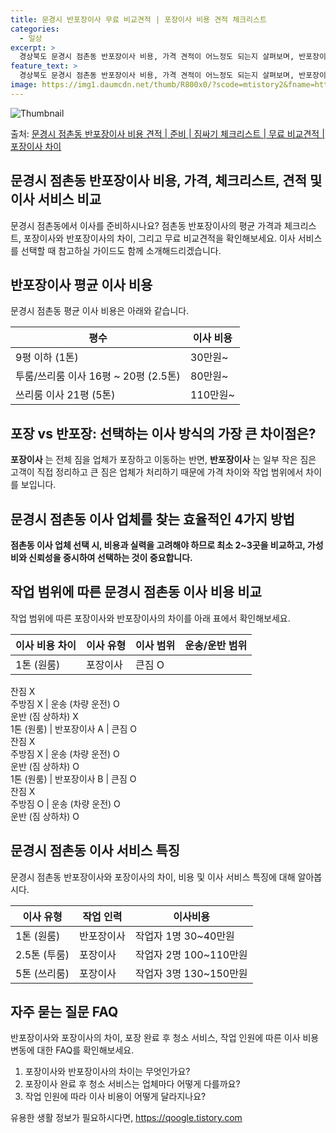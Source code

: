 ```yaml
---
title: 문경시 반포장이사 무료 비교견적 | 포장이사 비용 견적 체크리스트
categories:
  - 일상
excerpt: >
  경상북도 문경시 점촌동 반포장이사 비용, 가격 견적이 어느정도 되는지 살펴보며, 반포장이사를 준비함에 있어 짐싸기 준비 체크리스트가 무엇인지 보겠습니다. 마지막으로 포장이사와 차이점을 통해 무료 비교견적으로 어떤 것이 더 합리적인 선택인지 공유 드립니다.문경시 점촌동 포장이사 견적 샘플 보기 👈 클릭문경시 점촌동 포장이사 가격 살펴보기 👈 클릭문경시 점촌동 반포장이사 평균 이사 비용평수문경시 점촌동 평균 이사 비용원룸 이사9평 이하 (1톤)30만원~투룸/쓰리룸 이사16평 ~ 20평 (2.5톤)80만원~쓰리룸 이사21평 (5톤) ~110만원~우리집 무료 이사견적 받기 👈 클릭포장 vs 반포장: 선택하는 이사 방식의 가장 큰 차이점은?포장이사는 전체 짐을 업체가 포장하고 이동하는 반면, 반포장이사는 일..
feature_text: >
  경상북도 문경시 점촌동 반포장이사 비용, 가격 견적이 어느정도 되는지 살펴보며, 반포장이사를 준비함에 있어 짐싸기 준비 체크리스트가 무엇인지 보겠습니다. 마지막으로 포장이사와 차이점을 통해 무료 비교견적으로 어떤 것이 더 합리적인 선택인지 공유 드립니다.문경시 점촌동 포장이사 견적 샘플 보기 👈 클릭문경시 점촌동 포장이사 가격 살펴보기 👈 클릭문경시 점촌동 반포장이사 평균 이사 비용평수문경시 점촌동 평균 이사 비용원룸 이사9평 이하 (1톤)30만원~투룸/쓰리룸 이사16평 ~ 20평 (2.5톤)80만원~쓰리룸 이사21평 (5톤) ~110만원~우리집 무료 이사견적 받기 👈 클릭포장 vs 반포장: 선택하는 이사 방식의 가장 큰 차이점은?포장이사는 전체 짐을 업체가 포장하고 이동하는 반면, 반포장이사는 일..
image: https://img1.daumcdn.net/thumb/R800x0/?scode=mtistory2&fname=https%3A%2F%2Fblog.kakaocdn.net%2Fdn%2FCMSA8%2FbtsHcqvTgWT%2Fiq9EfKyb7KgipXhiuAEK10%2Fimg.webp
---
```


![Thumbnail](https://img1.daumcdn.net/thumb/R800x0/?scode=mtistory2&fname=https%3A%2F%2Fblog.kakaocdn.net%2Fdn%2FCMSA8%2FbtsHcqvTgWT%2Fiq9EfKyb7KgipXhiuAEK10%2Fimg.webp)

<p>출처: <a href="https://qoogle.tistory.com/9444" rel="dofollow">문경시 점촌동 반포장이사 비용 견적 | 준비 | 짐싸기 체크리스트 | 무료 비교견적 | 포장이사 차이</a> </p>

## 문경시 점촌동 반포장이사 비용, 가격, 체크리스트, 견적 및 이사 서비스 비교



문경시 점촌동에서 이사를 준비하시나요? 점촌동 반포장이사의 평균 가격과 체크리스트, 포장이사와 반포장이사의 차이, 그리고 무료 비교견적을
확인해보세요. 이사 서비스를 선택할 때 참고하실 가이드도 함께 소개해드리겠습니다.



## 반포장이사 평균 이사 비용

문경시 점촌동 평균 이사 비용은 아래와 같습니다.

평수 | 이사 비용  
---|---  
9평 이하 (1톤) | 30만원~  
투룸/쓰리룸 이사 16평 ~ 20평 (2.5톤) | 80만원~  
쓰리룸 이사 21평 (5톤) | 110만원~  
  


## 포장 vs 반포장: 선택하는 이사 방식의 가장 큰 차이점은?

**포장이사** 는 전체 짐을 업체가 포장하고 이동하는 반면, **반포장이사** 는 일부 작은 짐은 고객이 직접 정리하고 큰 짐은 업체가
처리하기 때문에 가격 차이와 작업 범위에서 차이를 보입니다.



## 문경시 점촌동 이사 업체를 찾는 효율적인 4가지 방법

**점촌동 이사 업체 선택 시, 비용과 실력을 고려해야 하므로 최소 2~3곳을 비교하고, 가성비와 신뢰성을 중시하여 선택하는 것이
중요합니다.**



## 작업 범위에 따른 문경시 점촌동 이사 비용 비교

작업 범위에 따른 포장이사와 반포장이사의 차이를 아래 표에서 확인해보세요.

이사 비용 차이 | 이사 유형 | 이사 범위 | 운송/운반 범위  
---|---|---|---  
1톤 (원룸) | 포장이사 | 큰짐 O  
잔짐 X  
주방짐 X | 운송 (차량 운전) O  
운반 (짐 상하차) X  
1톤 (원룸) | 반포장이사 A | 큰짐 O  
잔짐 X  
주방짐 X | 운송 (차량 운전) O  
운반 (짐 상하차) O  
1톤 (원룸) | 반포장이사 B | 큰짐 O  
잔짐 X  
주방짐 O | 운송 (차량 운전) O  
운반 (짐 상하차) O  
  


## 문경시 점촌동 이사 서비스 특징

문경시 점촌동 반포장이사와 포장이사의 차이, 비용 및 이사 서비스 특징에 대해 알아봅시다.

이사 유형 | 작업 인력 | 이사비용  
---|---|---  
1톤 (원룸) | 반포장이사 | 작업자 1명 30~40만원  
2.5톤 (투룸) | 포장이사 | 작업자 2명 100~110만원  
5톤 (쓰리룸) | 포장이사 | 작업자 3명 130~150만원  
  


## 자주 묻는 질문 FAQ

반포장이사와 포장이사의 차이, 포장 완료 후 청소 서비스, 작업 인원에 따른 이사 비용 변동에 대한 FAQ를 확인해보세요.

  1. 포장이사와 반포장이사의 차이는 무엇인가요?
  2. 포장이사 완료 후 청소 서비스는 업체마다 어떻게 다를까요?
  3. 작업 인원에 따라 이사 비용이 어떻게 달라지나요?



 

유용한 생활 정보가 필요하시다면, <a href="https://qoogle.tistory.com" rel="dofollow">https://qoogle.tistory.com</a>


